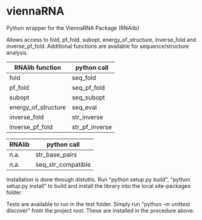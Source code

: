 viennaRNA
=========

Python wrapper for the ViennaRNA Package (RNAlib)

Allows access to fold, pf_fold, subopt, energy_of_structure, inverse_fold and
inverse_pf_fold. Additional functions are available for sequence/structure 
analysis.

|RNAlib function      |python call         |
|---------------------|--------------------|
|fold                 |seq_fold            |
|pf_fold              |seq_pf_fold         |
|subopt               |seq_subopt          |
|energy_of_structure  |seq_eval            |
|inverse_fold         |str_inverse         |
|inverse_pf_fold      |str_pf_inverse      |

|RNAlib               |python call         |
|---------------------|--------------------|
|n.a.                 |str_base_pairs      |
|n.a.                 |seq_str_compatible  |

Installation is done through distutils. Run "python setup.py build", "python 
setup.py install" to build and install the library into the local site-packages
folder.

Tests are available to run in the test folder. Simply run "python -m unittest 
discover" from the project root. These are installed in the procedure above.